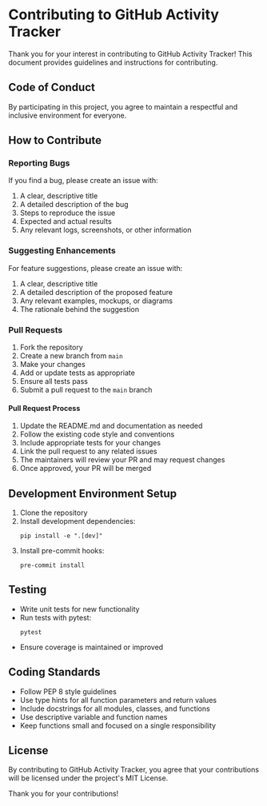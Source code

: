 # Contributing to GitHub Activity Tracker

Thank you for your interest in contributing to GitHub Activity Tracker! This document provides guidelines and instructions for contributing.

## Code of Conduct

By participating in this project, you agree to maintain a respectful and inclusive environment for everyone.

## How to Contribute

### Reporting Bugs

If you find a bug, please create an issue with:

1. A clear, descriptive title
2. A detailed description of the bug
3. Steps to reproduce the issue
4. Expected and actual results
5. Any relevant logs, screenshots, or other information

### Suggesting Enhancements

For feature suggestions, please create an issue with:

1. A clear, descriptive title
2. A detailed description of the proposed feature
3. Any relevant examples, mockups, or diagrams
4. The rationale behind the suggestion

### Pull Requests

1. Fork the repository
2. Create a new branch from `main`
3. Make your changes
4. Add or update tests as appropriate
5. Ensure all tests pass
6. Submit a pull request to the `main` branch

#### Pull Request Process

1. Update the README.md and documentation as needed
2. Follow the existing code style and conventions
3. Include appropriate tests for your changes
4. Link the pull request to any related issues
5. The maintainers will review your PR and may request changes
6. Once approved, your PR will be merged

## Development Environment Setup

1. Clone the repository
2. Install development dependencies:
   ```
   pip install -e ".[dev]"
   ```
3. Install pre-commit hooks:
   ```
   pre-commit install
   ```

## Testing

- Write unit tests for new functionality
- Run tests with pytest:
  ```
  pytest
  ```
- Ensure coverage is maintained or improved

## Coding Standards

- Follow PEP 8 style guidelines
- Use type hints for all function parameters and return values
- Include docstrings for all modules, classes, and functions
- Use descriptive variable and function names
- Keep functions small and focused on a single responsibility

## License

By contributing to GitHub Activity Tracker, you agree that your contributions will be licensed under the project's MIT License.

Thank you for your contributions!
